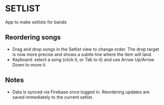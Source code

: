 # SETLIST
App to make setlists for bands

## Reordering songs
- Drag and drop songs in the Setlist view to change order. The drop target is now more precise and shows a subtle line where the item will land.
- Keyboard: select a song (click it, or Tab to it) and use Arrow Up/Arrow Down to move it.

## Notes
- Data is synced via Firebase once logged in. Reordering updates are saved immediately to the current setlist.
